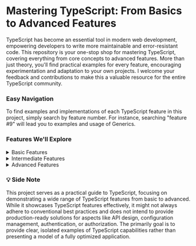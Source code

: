# Mastering TypeScript: From Basics to Advanced Features

TypeScript has become an essential tool in modern web development, empowering developers to write more maintainable and error-resistant code. This repository is your one-stop shop for mastering TypeScript, covering everything from core concepts to advanced features. More than just theory, you'll find practical examples for every feature, encouraging experimentation and adaptation to your own projects. I welcome your feedback and contributions to make this a valuable resource for the entire TypeScript community.

### Easy Navigation

To find examples and implementations of each TypeScript feature in this project, simply search by feature number. For instance, searching "feature #9" will lead you to examples and usage of Generics.

### Features We'll Explore

<details>
<summary>Basic Features</summary>

1. **Type Annotations**: Define types for variables, parameters, and return values to leverage TypeScript's static type checking.
   [Example 2](https://github.com/husni1992/TypeScript-advanced/blob/main/src/app/controllers/UserController.ts)
2. **Interfaces**: Create contracts for object structures, ensuring adherence to specified shapes.
3. **Classes**: Use object-oriented principles to construct objects with properties and methods.
4. **Enums**: Enumerate a set of named constants to improve code readability and maintainability.
5. **Type Aliases**: Create custom type definitions to simplify complex type signatures and enhance code readability.
6. **Nullable Types**: Work with values that may be `null` or `undefined`, denoted with a `?` for optional properties and variables.

</details>

<details>
<summary>Intermediate Features</summary>

7. **Union Types**: Allow for a value to be one of several types, providing versatility in variable and function typing.
8. **Intersection Types**: Combine types into one by merging their properties, creating a new type that has all the properties of the constituent types.
9. **Generics**: Design flexible and reusable components by creating types that work over a variety of values while maintaining type integrity.
10. **Type Guards**: Apply runtime checks to determine the type of a variable and narrow its type within scope.
11. **Tuples**: Utilize fixed-length arrays with elements whose types are known, but not necessarily the same.
12. **Literal Types**: Constrain variables to specific values, offering a way to signal intent and enforce function contracts.
13. **Utility Types**: Leverage TypeScript's built-in utility types for common transformations and operations on types.
14. **Namespaces**: Structure code with logical grouping and prevent pollution of the global scope.
</details>

<details>
<summary>Advanced Features</summary>

15. **Mapped Types**: Generate new types by transforming existing ones, iterating over their properties and applying modifications.
16. **Conditional Types**: Define types that are determined based on conditional logic, allowing for types to change based on the input types.
17. **Decorators**: Functions that modify class, method, property, or parameter behavior and metadata at compile or runtime.
18. **Mixins**: Create classes that combine multiple classes or interfaces into one.
19. **Module Augmentation**: Enhance or modify existing modules by adding new properties or methods.
20. **Advanced Generics**: Utilize generics to create highly reusable components capable of handling complex typing scenarios.
21. **Template Literals**: Use template literal types to construct types based on template literal strings, introducing string manipulation capabilities into the type system.
</details>

### 💡 Side Note

This project serves as a practical guide to TypeScript, focusing on demonstrating a wide range of TypeScript features from basic to advanced. While it showcases TypeScript features effectively, it might not always adhere to conventional best practices and does not intend to provide production-ready solutions for aspects like API design, configuration management, authentication, or authorization. The primarily goal is to provide clear, isolated examples of TypeScript capabilities rather than presenting a model of a fully optimized application.
